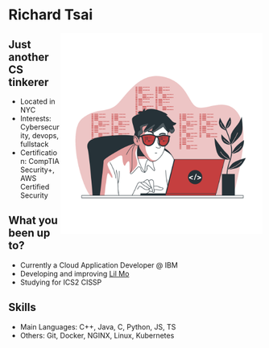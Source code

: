 # **Richard Tsai**

<img align="right" width="400" height="400" src="./img/coding.png">

## Just another CS tinkerer
 * Located in NYC
 * Interests: Cybersecurity, devops, fullstack
 * Certification: CompTIA Security+, AWS Certified Security  

## What you been up to?
 * Currently a Cloud Application Developer @ IBM
 * Developing and improving [Lil Mo](https://github.com/RichtXO/Lil-Mo)
 * Studying for ICS2 CISSP

## Skills
* Main Languages: C++, Java, C, Python, JS, TS
* Others: Git, Docker, NGINX, Linux, Kubernetes
